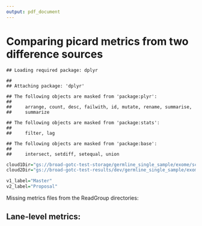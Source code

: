```yaml
---
output: pdf_document
---
```


# Comparing picard metrics from two difference sources


```
## Loading required package: dplyr
```

```
## 
## Attaching package: 'dplyr'
```

```
## The following objects are masked from 'package:plyr':
## 
##     arrange, count, desc, failwith, id, mutate, rename, summarise,
##     summarize
```

```
## The following objects are masked from 'package:stats':
## 
##     filter, lag
```

```
## The following objects are masked from 'package:base':
## 
##     intersect, setdiff, setequal, union
```


```r
cloud1Dir="gs://broad-gotc-test-storage/germline_single_sample/exome/scientific/truth/master/"
cloud2Dir="gs://broad-gotc-test-results/dev/germline_single_sample/exome/scientific/2020-10-28-16-45-27/"

v1_label="Master"
v2_label="Proposal"
```





Missing metrics files from the ReadGroup directories:


## Lane-level metrics:























